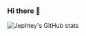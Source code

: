 ### Hi there 👋

<!--
**JephteyAdolphe/JephteyAdolphe** is a ✨ _special_ ✨ repository because its `README.md` (this file) appears on your GitHub profile.

Here are some ideas to get you started:

- 🔭 I’m currently working on various school related projects.
- 🌱 I’m currently learning javascript and AWS.
- 📫 How to reach me: https://www.linkedin.com/in/jephtey-adolphe-160166147/
- ⚡ Fun fact: ...
-->
![Jephtey's GitHub stats](https://github-readme-stats.vercel.app/api?username=JephteyAdolphe&show_icons=true&theme=tokyonight)

